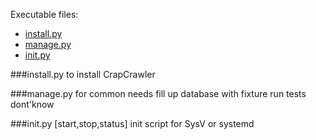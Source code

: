 
Executable files:

 - [install.py](./executable.md#install.py) 
 - [manage.py](./executable.md#manage.py) 
 - [init.py](./executable.md#init.py)

###install.py
to install CrapCrawler


###manage.py
for common needs
  fill up database with fixture
  run tests
  dont'know

###init.py [start,stop,status]
init script for SysV or systemd
